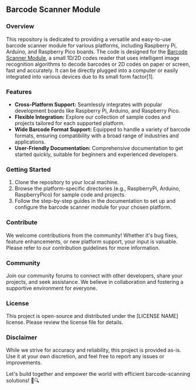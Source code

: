 ## Barcode Scanner Module

### Overview
This repository is dedicated to providing a versatile and easy-to-use barcode scanner module for various platforms, including Raspberry Pi, Arduino, and Raspberry Pico boards. The code is designed for the [Barcode Scanner Module](https://www.waveshare.com/barcode-scanner-module.htm), a small 1D/2D codes reader that uses intelligent image recognition algorithms to decode barcodes or 2D codes on paper or screen, fast and accurately. It can be directly plugged into a computer or easily integrated into various devices due to its small form factor[1].

### Features
- **Cross-Platform Support:** Seamlessly integrates with popular development boards like Raspberry Pi, Arduino, and Raspberry Pico.
- **Flexible Integration:** Explore our collection of sample codes and projects tailored for each supported platform.
- **Wide Barcode Format Support:** Equipped to handle a variety of barcode formats, ensuring compatibility with a broad range of industries and applications.
- **User-Friendly Documentation:** Comprehensive documentation to get started quickly, suitable for beginners and experienced developers.

### Getting Started
1. Clone the repository to your local machine.
2. Browse the platform-specific directories (e.g., RaspberryPi, Arduino, RaspberryPico) for sample code and projects.
3. Follow the step-by-step guides in the documentation to set up and configure the barcode scanner module for your chosen platform.

### Contribute
We welcome contributions from the community! Whether it's bug fixes, feature enhancements, or new platform support, your input is valuable. Please refer to our contribution guidelines for more information.

### Community
Join our community forums to connect with other developers, share your projects, and seek assistance. We believe in collaboration and fostering a supportive environment for everyone.

### License
This project is open-source and distributed under the [LICENSE NAME] license. Please review the license file for details.

### Disclaimer
While we strive for accuracy and reliability, this project is provided as-is. Use it at your own discretion, and feel free to report any issues or improvements.

Let's build together and empower the world with efficient barcode-scanning solutions! 🚀🔍

